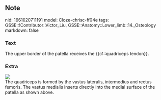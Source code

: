 ## Note
nid: 1661020711191
model: Cloze-chrisc-ff04e
tags: GSSE::!Contributor::Victor_Liu, GSSE::Anatomy::Lower_limb::14._Osteology
markdown: false

### Text
The upper border of the patella receives the {{c1::quadriceps tendon}}.

### Extra
<img src="Gray467-468.jpg">
<div>
  The quadriceps is formed by the vastus lateralis, intermedius and
  rectus femoris. The vastus medialis inserts directly into the
  medial surface of the patella as shown above.
</div>

